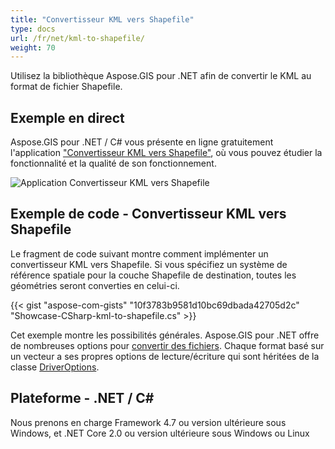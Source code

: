 ```yaml
---
title: "Convertisseur KML vers Shapefile"
type: docs
url: /fr/net/kml-to-shapefile/
weight: 70
---
```


Utilisez la bibliothèque Aspose.GIS pour .NET afin de convertir le KML au format de fichier Shapefile.

## **Exemple en direct**

Aspose.GIS pour .NET / C# vous présente en ligne gratuitement l'application ["Convertisseur KML vers Shapefile"](https://products.aspose.app/gis/conversion/kml-to-shapefile), où vous pouvez étudier la fonctionnalité et la qualité de son fonctionnement.

![Application Convertisseur KML vers Shapefile](conversion.png)

## **Exemple de code - Convertisseur KML vers Shapefile**

Le fragment de code suivant montre comment implémenter un convertisseur KML vers Shapefile. Si vous spécifiez un système de référence spatiale pour la couche Shapefile de destination, toutes les géométries seront converties en celui-ci.

{{< gist "aspose-com-gists" "10f3783b9581d10bc69dbada42705d2c" "Showcase-CSharp-kml-to-shapefile.cs" >}}

Cet exemple montre les possibilités générales. Aspose.GIS pour .NET offre de nombreuses options pour [convertir des fichiers](https://docs.aspose.com/gis/net/vector-layers/). Chaque format basé sur un vecteur a ses propres options de lecture/écriture qui sont héritées de la classe [DriverOptions](https://reference.aspose.com/gis/net/aspose.gis/driveroptions).

## **Plateforme - .NET / C#**

Nous prenons en charge Framework 4.7 ou version ultérieure sous Windows, et .NET Core 2.0 ou version ultérieure sous Windows ou Linux
